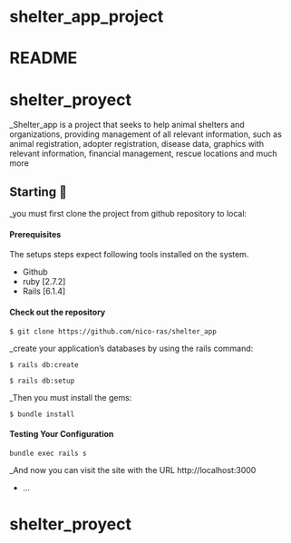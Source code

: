 # shelter_app_project

# README

# shelter_proyect

_Shelter_app is a project that seeks to help animal shelters and organizations, providing management of all relevant information, such as animal registration, adopter registration, disease data, graphics with relevant information, financial management, rescue locations and much more

## Starting 🚀

_you must first clone the project from github repository to local:



#### Prerequisites

The setups steps expect following tools installed on the system.

- Github
- ruby [2.7.2]
- Rails [6.1.4]

#### Check out the repository

```
$ git clone https://github.com/nico-ras/shelter_app
```

_create your application’s databases by using the rails command:

```
$ rails db:create

$ rails db:setup
```

_Then you must install the gems:

```
$ bundle install
```

#### Testing Your Configuration

```
bundle exec rails s
```

_And now you can visit the site with the URL http://localhost:3000




* ...
# shelter_proyect
